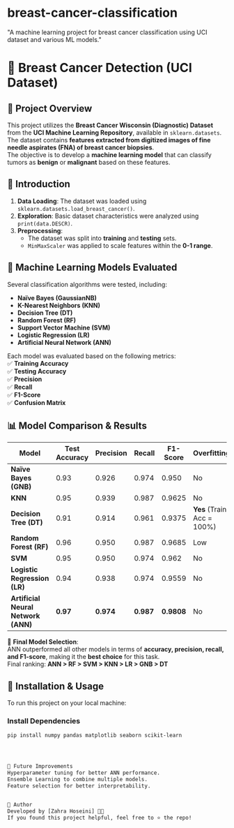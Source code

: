 # breast-cancer-classification
 "A machine learning project for breast cancer classification using UCI dataset and various ML models."
# 🏥 Breast Cancer Detection (UCI Dataset)

## 📌 Project Overview
This project utilizes the **Breast Cancer Wisconsin (Diagnostic) Dataset** from the **UCI Machine Learning Repository**, available in `sklearn.datasets`.  
The dataset contains **features extracted from digitized images of fine needle aspirates (FNA) of breast cancer biopsies**.  
The objective is to develop a **machine learning model** that can classify tumors as **benign** or **malignant** based on these features.

## 📝 Introduction
1. **Data Loading**: The dataset was loaded using `sklearn.datasets.load_breast_cancer()`.  
2. **Exploration**: Basic dataset characteristics were analyzed using `print(data.DESCR)`.  
3. **Preprocessing**:  
   - The dataset was split into **training** and **testing** sets.  
   - `MinMaxScaler` was applied to scale features within the **0-1 range**.  
## 🔬 Machine Learning Models Evaluated
Several classification algorithms were tested, including:  
- **Naïve Bayes (GaussianNB)**  
- **K-Nearest Neighbors (KNN)**  
- **Decision Tree (DT)**  
- **Random Forest (RF)**  
- **Support Vector Machine (SVM)**  
- **Logistic Regression (LR)**  
- **Artificial Neural Network (ANN)**  

Each model was evaluated based on the following metrics:  
✅ **Training Accuracy**  
✅ **Testing Accuracy**  
✅ **Precision**  
✅ **Recall**  
✅ **F1-Score**  
✅ **Confusion Matrix**  

## 📊 Model Comparison & Results  

| Model                  | Test Accuracy | Precision | Recall | F1-Score | Overfitting |
|------------------------|--------------|-----------|--------|----------|-------------|
| **Naïve Bayes (GNB)**  | 0.93         | 0.926     | 0.974  | 0.950    | No          |
| **KNN**                | 0.95         | 0.939     | 0.987  | 0.9625   | No          |
| **Decision Tree (DT)** | 0.91         | 0.914     | 0.961  | 0.9375   | **Yes** (Train Acc = 100%) |
| **Random Forest (RF)** | 0.96         | 0.950     | 0.987  | 0.9685   | Low         |
| **SVM**                | 0.95         | 0.950     | 0.974  | 0.962    | No          |
| **Logistic Regression (LR)** | 0.94  | 0.938     | 0.974  | 0.9559   | No          |
| **Artificial Neural Network (ANN)** | **0.97** | **0.974** | **0.987** | **0.9808** | No |

📌 **Final Model Selection**:  
ANN outperformed all other models in terms of **accuracy, precision, recall, and F1-score**, making it the **best choice** for this task.  
Final ranking: **ANN > RF > SVM > KNN > LR > GNB > DT**  

## 📂 Installation & Usage  
To run this project on your local machine:  

###  Install Dependencies  
```bash
pip install numpy pandas matplotlib seaborn scikit-learn




📌 Future Improvements
Hyperparameter tuning for better ANN performance.
Ensemble Learning to combine multiple models.
Feature selection for better interpretability.


📌 Author
Developed by [Zahra Hoseini] 🧑‍💻
If you found this project helpful, feel free to ⭐️ the repo!
